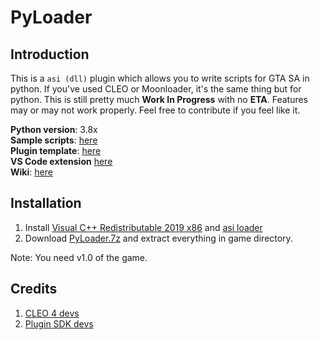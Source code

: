 # PyLoader

## Introduction

This is a `asi (dll)` plugin which allows you to write scripts for GTA SA in python. If you've used CLEO or Moonloader, it's the same thing but for python. This is still pretty much **Work In Progress** with no **ETA**. Features may or may not work properly. Feel free to contribute if you feel like it.

**Python version**: 3.8x  
**Sample scripts**: [here](https://github.com/user-grinch/PyLoaderSA/tree/master/examples)  
**Plugin template**: [here](https://github.com/user-grinch/PyLoaderSA/tree/plugin-template)  
**VS Code extension** [here](https://marketplace.visualstudio.com/items?itemName=Grinch.sa-pyloader)  
**Wiki**: [here](https://github.com/user-grinch/PyLoaderSA/wiki)

## Installation

1. Install [Visual C++ Redistributable 2019 x86](https://aka.ms/vs/16/release/vc_redist.x86.exe) and [asi loader](https://www.gtagarage.com/mods/show.php?id=21709)
2. Download [PyLoader.7z](https://github.com/user-grinch/PyLoaderSA/releases) and extract everything in game directory.

Note: You need v1.0 of the game.

## Credits

1. [CLEO 4 devs](https://github.com/cleolibrary/CLEO4)
2. [Plugin SDK devs](https://github.com/DK22Pac/plugin-sdk)

